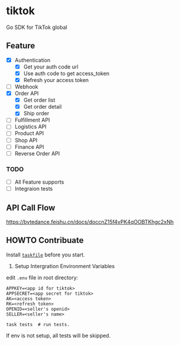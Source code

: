 # tiktok
 Go SDK for TikTok global

## Feature

- [x] Authentication
  - [x] Get your auth code url
  - [x] Use auth code to get access_token
  - [x] Refresh your access token
- [ ] Webhook
- [x] Order API
  - [x] Get order list
  - [x] Get order detail
  - [x] Ship order
- [ ] Fulfillment API
- [ ] Logistics API
- [ ] Product API
- [ ] Shop API
- [ ] Finance API
- [ ] Reverse Order API

### TODO

- [ ] All Feature supports
- [ ] Integraion tests

## API Call Flow

https://bytedance.feishu.cn/docs/doccnZ15f4vPK4qOOBTKhgc2xNh

## HOWTO Contribuate

Install [`taskfile`](https://taskfile.dev) before you start.

1. Setup Intergration Environment Variables

edit `.env` file in root directory:

```
APPKEY=<app id for tiktok>
APPSECRET=<app secret for tiktok>
AK=<access token>
RK=<refresh token>
OPENID=<seller's openid>
SELLER=<seller's name>
```

```
task tests  # run tests.
```

If env is not setup, all tests will be skipped.
